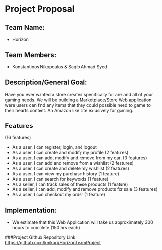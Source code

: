 # Project Proposal

## Team Name:
- Horizon

## Team Members:
- Konstantinos Nikopoulos & Saqib Ahmad Syed

## Description/General Goal:

Have you ever wanted a store created specifically for any and all of your gaming needs. 
We will be building a Marketplace/Store Web application were users can find any items that they could possible need to game to their hearts content. An Amazon like site exlusively for gaming.

## Features
 (16 features)
 - As a user, I can register, login, and logout
 - As a user, I can create and modify my profile (2 features)
 - As a user, I can add, modify and remove from my cart (3 features)
 - As a user, I can add and remove from a wishlist (2 features) 
 - As a user, I can create and delete my wishlist (2 features)
 - As a user, I can view my purchase history (1 feature)
 - As a user, I can search for keywords (1 feature) 
 - As a seller, I can track sales of these products (1 feature)
 - As a seller, I can add, modify and remove products for sale (3 features)  
 - As a user, I can checkout my order (1 feature)


## Implementation:
- We estimate that this Web Application will take us approximately 300 hours to complete (150 hrs each)


###Project Github Repository Link: https://github.com/knikop/HorizonTeamProject